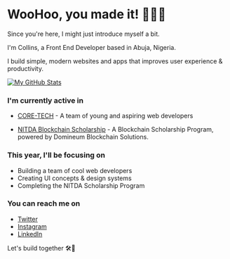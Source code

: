 # WooHoo, you made it! 🎉👏🤝

Since you're here, I might just introduce myself a bit.

I'm Collins, a Front End Developer based in Abuja, Nigeria.

I build simple, modern websites and apps that improves user experience & productivity.

[![My GitHub Stats](https://github-readme-stats.vercel.app/api?username=collinsduzzy&count_private=true&show_icons=true&theme=synthwave)](https://github.com/collinsduzzy/github-readme-stats)

### I'm currently active in

* [CORE-TECH](https://github.com/coresystechng) - A team of young and aspiring web developers

* [NITDA Blockchain Scholarship](https://github.com/calistus-igwilo/nitda-blockchain-scholarship) - A Blockchain Scholarship Program, powered by Domineum Blockchain Solutions.

### This year, I'll be focusing on

* Building a team of cool web developers
* Creating UI concepts & design systems
* Completing the NITDA Scholarship Program

### You can reach me on

* [Twitter](https://www.twitter.com/clnsdzy)
* [Instagram](https://www.instagram.com/clnsdzy)
* [LinkedIn](https://www.linkedin.com/in/collins-okoroafor-60732b12a/y)

Let's build together 🛠🚀 
